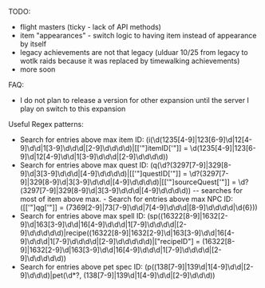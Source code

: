 TODO:
- flight masters (ticky - lack of API methods)
- item "appearances" - switch logic to having item instead of appearance by itself
- legacy achievements are not that legacy (ulduar 10/25 from legacy to wotlk raids because it was replaced by timewalking achievements)
- more soon

FAQ:
- I do not plan to release a version for other expansion until the server I play on switch to this expansion

Useful Regex patterns:
- Search for entries above max item ID:
(i\(\d(1235[4-9]|123[6-9]\d|12[4-9]\d\d|1[3-9]\d\d\d|[2-9]\d\d\d\d)|\[['"]itemID['"]\] = \d(1235[4-9]|123[6-9]\d|12[4-9]\d\d|1[3-9]\d\d\d|[2-9]\d\d\d\d))
- Search for entries above max quest ID:
(q\(\d?(3297[7-9]|329[8-9]\d|3[3-9]\d\d\d|[4-9]\d\d\d\d)|\[['"]questID['"]\] = \d?(3297[7-9]|329[8-9]\d|3[3-9]\d\d\d|[4-9]\d\d\d\d)|\[['"]sourceQuest['"]\] = \d?(3297[7-9]|329[8-9]\d|3[3-9]\d\d\d|[4-9]\d\d\d\d)) -- searches for most of item above max. - Search for entries above max NPC ID:
(\[['"]qg['"]\] = (7369[2-9]|73[7-9]\d\d|7[4-9]\d\d\d|[8-9]\d\d\d\d|\d{6}))
- Search for entries above max spell ID:
(sp\((16322[8-9]|1632[2-9]\d|163[3-9]\d\d|16[4-9]\d\d\d|1[7-9]\d\d\d\d|[2-9]\d\d\d\d\d)|recipe\((16322[8-9]|1632[2-9]\d|163[3-9]\d\d|16[4-9]\d\d\d|1[7-9]\d\d\d\d|[2-9]\d\d\d\d\d)|\["recipeID"\] = (16322[8-9]|1632[2-9]\d|163[3-9]\d\d|16[4-9]\d\d\d|1[7-9]\d\d\d\d|[2-9]\d\d\d\d\d))
- Search for entries above pet spec ID:
(p\((138[7-9]|139\d|1[4-9]\d\d|[2-9]\d\d\d)|pet\(\d*?, (138[7-9]|139\d|1[4-9]\d\d|[2-9]\d\d\d))